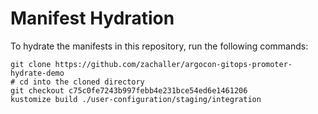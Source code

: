 # Manifest Hydration

To hydrate the manifests in this repository, run the following commands:

```shell
git clone https://github.com/zachaller/argocon-gitops-promoter-hydrate-demo
# cd into the cloned directory
git checkout c75c0fe7243b997febb4e231bce54ed6e1461206
kustomize build ./user-configuration/staging/integration
```
